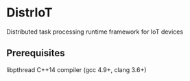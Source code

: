 # DistrIoT
Distributed task processing runtime framework for IoT devices
## Prerequisites
libpthread
C++14 compiler (gcc 4.9+, clang 3.6+)




